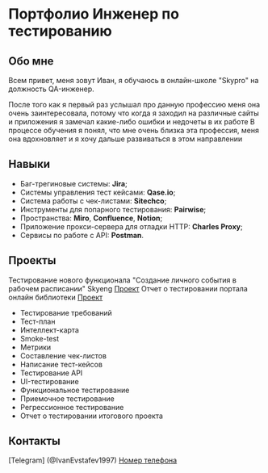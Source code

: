 # Портфолио Инженер по тестированию
##  Обо мне
Всем привет, меня зовут Иван, я обучаюсь в онлайн-школе "Skypro" на должность QA-инженер.

После того как я первый раз услышал про данную профессию меня она очень заинтересовала, потому что когда я заходил на различные сайты и приложения я замечал какие-либо ошибки и недочеты в их работе
В процессе обучения я понял, что мне очень близка эта профессия, меня она вдохновляет и я хочу дальше развиваться в этом направлении

## Навыки 
- Баг-трегиновые системы: **Jira**;
- Системы управления тест кейсами: **Qase.io**;
- Система работы с чек-листами: **Sitechco**;
- Инструменты для попарного тестирования: **Pairwise**;
- Пространства: **Miro**, **Confluence**, **Notion**;
- Приложение прокси-сервера для отладки HTTP: **Charles Proxy**;
- Сервисы по работе с API: **Postman**.

## Проекты
Тестирование нового функционала "Создание личного события в рабочем расписании" Skyeng [Проект](https://sitename38.atlassian.net/wiki/spaces/~63d262385a23f7e717ce98ec/pages/1605633/1-2)
Отчет о тестировании портала онлайн библиотеки [Проект](https://sitename38.atlassian.net/wiki/spaces/~63d262385a23f7e717ce98ec/pages/5242881)
- Тестирование требований
- Тест-план
- Интеллект-карта
- Smoke-test
- Метрики
- Составление чек-листов
- Написание тест-кейсов
- Тестирование API
- UI-тестирование
- Функциональное тестирование
- Приемочное тестирование
- Регрессионное тестирование
- Отчет о тестировании итогового проекта
## Контакты
[Telegram] (@IvanEvstafev1997)
[Номер телефона](89994465526)


